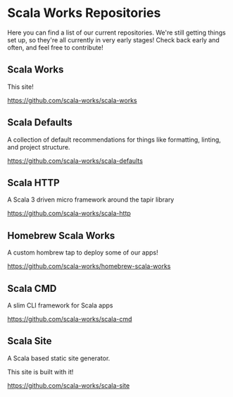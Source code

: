 # Scala Works Repositories

Here you can find a list of our current repositories. We're still getting things
set up, so they're all currently in very early stages! Check back early and
often, and feel free to contribute!

## Scala Works

This site!

https://github.com/scala-works/scala-works

## Scala Defaults

A collection of default recommendations for things like formatting, linting, and
project structure.

https://github.com/scala-works/scala-defaults

## Scala HTTP

A Scala 3 driven micro framework around the tapir library

https://github.com/scala-works/scala-http

## Homebrew Scala Works

A custom hombrew tap to deploy some of our apps!

https://github.com/scala-works/homebrew-scala-works

## Scala CMD

A slim CLI framework for Scala apps

https://github.com/scala-works/scala-cmd

## Scala Site

A Scala based static site generator.

This site is built with it!

https://github.com/scala-works/scala-site
